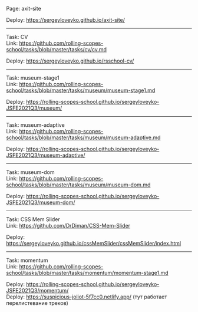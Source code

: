 Page: axit-site
  
Deploy: https://sergeyloveyko.github.io/axit-site/


  
-------------------
 
Task: CV  
Link: https://github.com/rolling-scopes-school/tasks/blob/master/tasks/cv/cv.md

Deploy: https://sergeyloveyko.github.io/rsschool-cv/


  
-------------------

Task: museum-stage1  
Link: https://github.com/rolling-scopes-school/tasks/blob/master/tasks/museum/museum-stage1.md

Deploy: https://rolling-scopes-school.github.io/sergeyloveyko-JSFE2021Q3/museum/

  

-------------------

Task: museum-adaptive  
Link: https://github.com/rolling-scopes-school/tasks/blob/master/tasks/museum/museum-adaptive.md

Deploy: https://rolling-scopes-school.github.io/sergeyloveyko-JSFE2021Q3/museum-adaptive/


  
-------------------

Task: museum-dom  
Link: https://github.com/rolling-scopes-school/tasks/blob/master/tasks/museum/museum-dom.md

Deploy: https://rolling-scopes-school.github.io/sergeyloveyko-JSFE2021Q3/museum-dom/


  
-------------------

Task: CSS Mem Slider  
Link: https://github.com/DrDiman/CSS-Mem-Slider

Deploy: https://sergeyloveyko.github.io/cssMemSlider/cssMemSlider/index.html


  
-------------------

Task: momentum  
Link: https://github.com/rolling-scopes-school/tasks/blob/master/tasks/momentum/momentum-stage1.md

Deploy: https://rolling-scopes-school.github.io/sergeyloveyko-JSFE2021Q3/momentum/  
Deploy: https://suspicious-joliot-5f7cc0.netlify.app/ (тут работает перелистевание треков)




